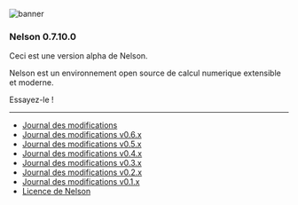 ![banner](banner_homepage.png)

### Nelson 0.7.10.0

Ceci est une version alpha de Nelson.

Nelson est un environnement open source de calcul numerique extensible et moderne.

Essayez-le !

---

- [Journal des modifications](./changelogs/CHANGELOG.md)
- [Journal des modifications v0.6.x](./changelogs/CHANGELOG-0.6.x.md)
- [Journal des modifications v0.5.x](./changelogs/CHANGELOG-0.5.x.md)
- [Journal des modifications v0.4.x](./changelogs/CHANGELOG-0.4.x.md)
- [Journal des modifications v0.3.x](./changelogs/CHANGELOG-0.3.x.md)
- [Journal des modifications v0.2.x](./changelogs/CHANGELOG-0.2.x.md)
- [Journal des modifications v0.1.x](./changelogs/CHANGELOG-0.1.x.md)
- [Licence de Nelson](./license/license.md)
